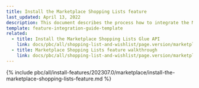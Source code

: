 ```yaml
---
title: Install the Marketplace Shopping Lists feature
last_updated: April 13, 2022
description: This document describes the process how to integrate the Marketplace Shopping Lists feature into a Spryker project.
template: feature-integration-guide-template
related:
  - title: Install the Marketplace Shopping Lists Glue API
    link: docs/pbc/all/shopping-list-and-wishlist/page.version/marketplace/install-and-upgrade/install-glue-api/install-the-marketplace-shopping-lists-glue-api.html
  - title: Marketplace Shopping Lists feature walkthrough
    link: docs/pbc/all/shopping-list-and-wishlist/page.version/marketplace/marketplace-shopping-lists-feature-overview.html
---
```


{% include pbc/all/install-features/202307.0/marketplace/install-the-marketplace-shopping-lists-feature.md %} <!-- To edit, see /_includes/pbc/all/install-features/202307.0/marketplace/install-the-marketplace-shopping-lists-feature.md -->
